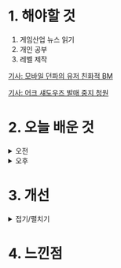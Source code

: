 
# 1. 해야할 것

1. 게임산업 뉴스 읽기 
2. 개인 공부  
3. 레벨 제작

[기사: 모바일 던파의 유저 친화적 BM](https://www.gameinsight.co.kr/news/articleView.html?idxno=32748)

[기사: 어크 섀도우즈 발매 중지 청원](https://www.gameple.co.kr/news/articleView.html?idxno=210053#google_vignette)

# 2. 오늘 배운 것

<details>
<summary>오전</summary>

## 오늘의 뉴스
### 모바일 던파의 유저 친화적 BM
![image](https://github.com/JM94Ent/TIL-WIL/assets/143363550/35f4882b-1e58-4862-89e0-4a9e4b6097b0)
```
중국에서 매출이 엄청나다는 것은 알고 있었는데 전체 매출의 중국(6):한국(4)정도로 차이가 날 줄은 몰랐다.
던파 모바일은 BM의 접극성이 낮다는 것과 소과금으로도 잘 즐길 수 있게 설계한 것도 그렇지만 서버별로 다르게 하지 않고
통일해서 더 많은 생각을 한 것 같다.
기준을 확실하게 정한 느낌이랄까
이렇게 차별을 느낄 수 있는 서버별 BM보다 통일된 것은 확실히 유저에게 좋은 방향인 것 같다.
```
### 어크 섀도우즈 발매 중지 청원
![image](https://github.com/JM94Ent/TIL-WIL/assets/143363550/2b8ed454-c12a-47a7-81cd-2074d8df2a14)
```
유비소프트가 PC 사상에 물들어가고 있다는 소식을 들었다.
한국지사도 철수하고 흑인 사무라이가 나온다는 등의 이야기를 들었지만 청원까지 나와서 게임 발매를 막을 정도라니...
좋아하는 게임사의 몰락을 지켜보고 있는 것 같아서 마음이 착잡하다.
```
</details>


<details>
<summary>오후</summary>

## 레벨 제작
![image](https://github.com/JM94Ent/TIL-WIL/assets/143363550/f1246b53-34c1-4445-ad7d-ff1be01a26ae)

![image](https://github.com/JM94Ent/TIL-WIL/assets/143363550/6618bd43-8f01-4243-b211-35154c7c00e3)

![image](https://github.com/JM94Ent/TIL-WIL/assets/143363550/f4e33ee7-fbdd-4529-b689-e2b7b56017f9)

</details>




# 3. 개선


<details>
<summary>접기/펼치기</summary>


</details>



# 4. 느낀점



